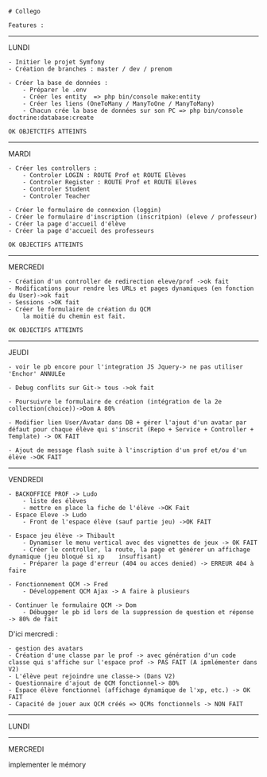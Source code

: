     # Collego
    
    Features :
_____________________________________________________________________________________________
LUNDI

    - Initier le projet Symfony
    - Création de branches : master / dev / prenom
    
    - Créer la base de données :
        - Préparer le .env
        - Créer les entity  => php bin/console make:entity
        - Créer les liens (OneToMany / ManyToOne / ManyToMany)
        - Chacun crée la base de données sur son PC => php bin/console doctrine:database:create

    OK OBJETCTIFS ATTEINTS

______________________________________________________________________________________________
MARDI

    - Créer les controllers :
        - Controler LOGIN : ROUTE Prof et ROUTE Elèves
        - Controler Register : ROUTE Prof et ROUTE Elèves
        - Controler Student
        - Controler Teacher

    - Créer le formulaire de connexion (loggin)
    - Créer le formulaire d'inscription (inscritpion) (eleve / professeur)
    - Créer la page d'accueil d'élève
    - Créer la page d'accueil des professeurs

    OK OBJECTIFS ATTEINTS

______________________________________________________________________________________________
MERCREDI

    - Création d'un controller de redirection eleve/prof ->ok fait
    - Modifications pour rendre les URLs et pages dynamiques (en fonction du User)->ok fait
    - Sessions ->OK fait
    - Créer le formulaire de création du QCM
        la moitié du chemin est fait. 

    OK OBJECTIFS ATTEINTS

______________________________________________________________________________________________
JEUDI

    - voir le pb encore pour l'integration JS Jquery-> ne pas utiliser 'Enchor' ANNULEe
    
    - Debug conflits sur Git-> tous ->ok fait

    - Poursuivre le formulaire de création (intégration de la 2e collection(choice))->Dom A 80%

    - Modifier lien User/Avatar dans DB + gérer l'ajout d'un avatar par défaut pour chaque élève qui s'inscrit (Repo + Service + Controller + Template) -> OK FAIT

    - Ajout de message flash suite à l'inscription d'un prof et/ou d'un élève ->OK FAIT
_____________________________________________________________________________________________
VENDREDI

    - BACKOFFICE PROF -> Ludo
        - liste des élèves 
        - mettre en place la fiche de l'élève ->OK Fait
    - Espace Eleve -> Ludo
        - Front de l'espace élève (sauf partie jeu) ->OK FAIT

    - Espace jeu élève -> Thibault
        - Dynamiser le menu vertical avec des vignettes de jeux -> OK FAIT
        - Créer le controller, la route, la page et générer un affichage dynamique (jeu bloqué si xp    insuffisant)
        - Préparer la page d'erreur (404 ou acces denied) -> ERREUR 404 à faire
    
    - Fonctionnement QCM -> Fred
        - Développement QCM Ajax -> A faire à plusieurs

    - Continuer le formulaire QCM -> Dom
        - Débugger le pb id lors de la suppression de question et réponse -> 80% de fait

D'ici mercredi :

    - gestion des avatars 
    - Création d'une classe par le prof -> avec génération d'un code classe qui s'affiche sur l'espace prof -> PAS FAIT (A ipmlémenter dans V2)
    - L'élève peut rejoindre une classe-> (Dans V2)
    - Questionnaire d'ajout de QCM fonctionnel-> 80%
    - Espace élève fonctionnel (affichage dynamique de l'xp, etc.) -> OK FAIT
    - Capacité de jouer aux QCM créés => QCMs fonctionnels -> NON FAIT
________________________________________________________________________________________________________________________________________

LUNDI




______________________________________________________________________________________________________________________________________
MERCREDI

implementer le mémory

